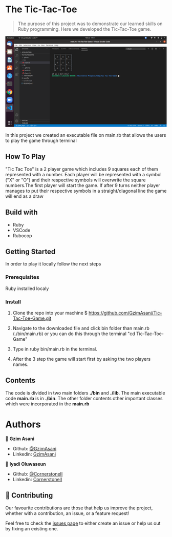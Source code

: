 # The Tic-Tac-Toe
>The purpose of this project was to demonstrate our learned skills on Ruby programming. Here we developed the Tic-Tac-Toe game.

<img src="screenshot/screen.png">

In this project we created an executable file on main.rb that allows the users to play the game through terminal

## How To Play

"Tic Tac Toe" is a 2 player game which includes 9 squares each of them represented with a number. Each player will be represented with a symbol ("X" or "O") and their respective symbols will overwrite the square numbers.The first player will start the game.
If after 9 turns neither player manages to put their respective symbols in a straight/diagonal line the game will end as a draw

## Build with

- Ruby
- VSCode
- Rubocop

## Getting Started

In order to play it locally follow the next steps

### Prerequisites 

Ruby installed localy 

### Install

1. Clone the repo into your machine
    $ https://github.com/GzimAsani/Tic-Tac-Toe-Game.git

2. Navigate to the downloaded file and click bin folder than main.rb (./bin/main.rb) or you can do this through the terminal "cd Tic-Tac-Toe-Game"

3. Type in ruby bin/main.rb in the terminal.

4. After the 3 step the game will start first by asking the two players names.


## Contents
The code is divided in two main folders **./bin**  and **./lib**. 
The main executable code **main.rb**  is in **./bin**. The other folder contents other important classes which were incorporated in the **main.rb** 


# Authors

👤 **Gzim Asani**

- Github: [@GzimAsani](https://github.com/GzimAsani)
- Linkedin: [GzimAsani](https://www.linkedin.com/in/gzim-asani-83390a17a/)

👤 **Iyadi Oluwaseun**

- Github: [@CornerstoneII](https://github.com/CornerstoneII)
- Linkedin: [CornerstoneII](https://www.linkedin.com/in/oluwaseun-iyadi-773584b4/)

## 🤝 Contributing

Our favourite contributions are those that help us improve the project, whether with a contribution, an issue, or a feature request!

Feel free to check the [issues page](https://github.com/GzimAsani/Tic-Tac-Toe-Game/issues) to either create an issue or help us out by fixing an existing one.